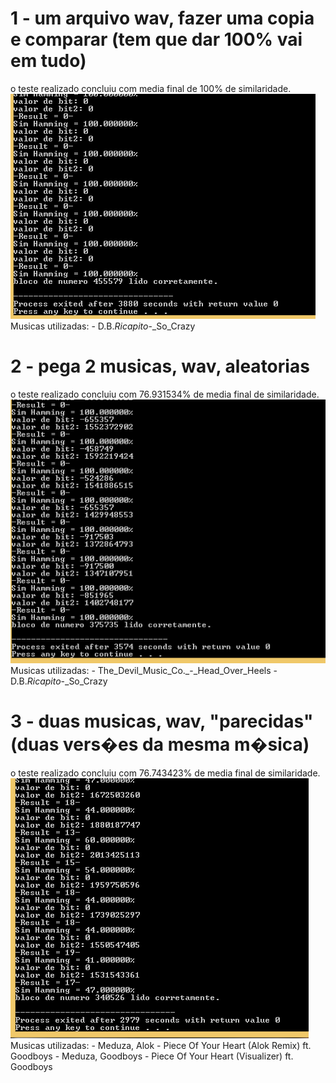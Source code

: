 # 1 - um arquivo wav, fazer uma copia e comparar (tem que dar 100% vai em tudo)

o teste realizado concluiu com media final de 100% de similaridade.
![teste 01](./teste01.PNG)
Musicas utilizadas:
    - D.B._Ricapito_-_So_Crazy

# 2 - pega 2 musicas, wav, aleatorias

o teste realizado concluiu com 76.931534% de media final de similaridade.
![teste 02](./teste02.PNG)
Musicas utilizadas:
    - The_Devil_Music_Co._-_Head_Over_Heels
    - D.B._Ricapito_-_So_Crazy

# 3 - duas musicas, wav, "parecidas" (duas vers�es da mesma m�sica)

o teste realizado concluiu com 76.743423% de media final de similaridade.
![teste 03](./teste03.PNG)
Musicas utilizadas:
    - Meduza, Alok - Piece Of Your Heart (Alok Remix) ft. Goodboys
    - Meduza, Goodboys - Piece Of Your Heart (Visualizer) ft. Goodboys